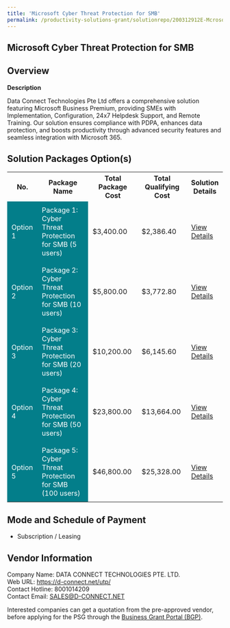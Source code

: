 ```yaml
---
title: 'Microsoft Cyber Threat Protection for SMB'
permalink: /productivity-solutions-grant/solutionrepo/200312912E-Mcrosoft-Cybr-Thrt-Protcton-for-SMB-G
---
```


## Microsoft Cyber Threat Protection for SMB

## Overview

**Description**

Data Connect Technologies Pte Ltd offers a comprehensive solution featuring Microsoft Business Premium, providing SMEs with Implementation, Configuration, 24x7 Helpdesk Support, and Remote Training. Our solution ensures compliance with PDPA, enhances data protection, and boosts productivity through advanced security features and seamless integration with Microsoft 365.

## Solution Packages Option(s)

<table>
<tr>
<th><b>No.</b></th>
<th><b>Package Name</b></th>
<th><b>Total Package Cost</b></th>
<th><b>Total Qualifying Cost</b></th>
<th><b>Solution Details</b></th>
</tr>
<tr>
<td style='padding: 10px; background-color: #037E8A; color: #FFFFFF;'>Option 1</td>
<td style='padding: 10px; background-color: #037E8A; color: #FFFFFF;'>Package 1: Cyber Threat Protection for SMB (5 users)</td>
<td style='padding: 10px;'>$3,400.00</td>
<td style='padding: 10px;'>$2,386.40</td>
<td style='padding: 10px;'><a href='/images/psg/200312912E_20240227_17072025_Desensitised_Annex3_Part1.pdf' target='_blank'>View Details</a></td>
</tr>
<tr>
<td style='padding: 10px; background-color: #037E8A; color: #FFFFFF;'>Option 2</td>
<td style='padding: 10px; background-color: #037E8A; color: #FFFFFF;'>Package 2: Cyber Threat Protection for SMB (10 users)								</td>
<td style='padding: 10px;'>$5,800.00</td>
<td style='padding: 10px;'>$3,772.80</td>
<td style='padding: 10px;'><a href='/images/psg/200312912E_20240227_17072025_Desensitised_Annex3_Part2.pdf' target='_blank'>View Details</a></td>
</tr>
<tr>
<td style='padding: 10px; background-color: #037E8A; color: #FFFFFF;'>Option 3</td>
<td style='padding: 10px; background-color: #037E8A; color: #FFFFFF;'>Package 3: Cyber Threat Protection for SMB (20 users)</td>
<td style='padding: 10px;'>$10,200.00</td>
<td style='padding: 10px;'>$6,145.60</td>
<td style='padding: 10px;'><a href='/images/psg/200312912E_20240227_17072025_Desensitised_Annex3_Part3.pdf' target='_blank'>View Details</a></td>
</tr>
<tr>
<td style='padding: 10px; background-color: #037E8A; color: #FFFFFF;'>Option 4</td>
<td style='padding: 10px; background-color: #037E8A; color: #FFFFFF;'>Package 4: Cyber Threat Protection for SMB (50 users)</td>
<td style='padding: 10px;'>$23,800.00</td>
<td style='padding: 10px;'>$13,664.00</td>
<td style='padding: 10px;'><a href='/images/psg/200312912E_20240227_17072025_Desensitised_Annex3_Part4.pdf' target='_blank'>View Details</a></td>
</tr>
<tr>
<td style='padding: 10px; background-color: #037E8A; color: #FFFFFF;'>Option 5</td>
<td style='padding: 10px; background-color: #037E8A; color: #FFFFFF;'>Package 5: Cyber Threat Protection for SMB (100 users)</td>
<td style='padding: 10px;'>$46,800.00</td>
<td style='padding: 10px;'>$25,328.00</td>
<td style='padding: 10px;'><a href='/images/psg/200312912E_20240227_17072025_Desensitised_Annex3_Part5.pdf' target='_blank'>View Details</a></td>
</tr>
</table>

## Mode and Schedule of Payment

 - Subscription / Leasing

## Vendor Information

 Company Name: DATA CONNECT TECHNOLOGIES PTE. LTD.<br>Web URL: https://d-connect.net/utp/ <br>Contact Hotline: 8001014209 <br>Contact Email: SALES@D-CONNECT.NET <br>

Interested companies can get a quotation from the pre-approved vendor, before applying for the PSG through the <a href='https://www.businessgrants.gov.sg/' target='_blank' rel='noopener'>Business Grant Portal (BGP)</a>.

<script src="/jquery/resize-tables.js"></script>

